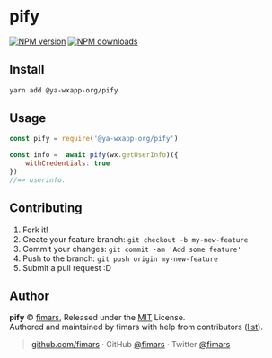 # pify

[![NPM version](https://img.shields.io/npm/v/@ya-wxapp-org/pify.svg?style=flat)](https://npmjs.com/package/pify) [![NPM downloads](https://img.shields.io/npm/dm/@ya-wxapp-org/pify.svg?style=flat)](https://npmjs.com/package/pify) 

## Install

```bash
yarn add @ya-wxapp-org/pify
```

## Usage

```js
const pify = require('@ya-wxapp-org/pify')

const info =  await pify(wx.getUserInfo)({
    withCredentials: true
})
//=> userinfo.
```

## Contributing

1. Fork it!
2. Create your feature branch: `git checkout -b my-new-feature`
3. Commit your changes: `git commit -am 'Add some feature'`
4. Push to the branch: `git push origin my-new-feature`
5. Submit a pull request :D


## Author

**pify** © [fimars](https://github.com/fimars), Released under the [MIT](./LICENSE) License.<br>
Authored and maintained by fimars with help from contributors ([list](https://github.com/fimars/pify/contributors)).

> [github.com/fimars](https://github.com/fimars) · GitHub [@fimars](https://github.com/fimars) · Twitter [@fimars](https://twitter.com/fimars)
